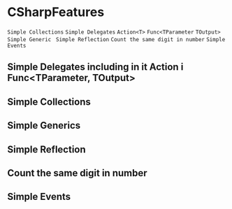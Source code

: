 # CSharpFeatures

`Simple Collections` `Simple Delegates` `Action<T>` `Func<TParameter` `TOutput>` `Simple Generic` ` Simple Reflection` `Count the same digit in number` `Simple Events`


## Simple Delegates including in it Action<T> i Func<TParameter, TOutput>
## Simple Collections
## Simple Generics
## Simple Reflection
## Count the same digit in number
## Simple Events
